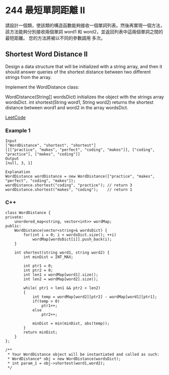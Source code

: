 # 244 最短單詞距離 II

請設計一個類，使該類的構造函數能夠接收一個單詞列表。然後再實現一個方法，該方法能夠分別接收兩個單詞 word1 和 word2，並返回列表中這兩個單詞之間的最短距離。
您的方法將被以不同的參數調用 多次。

## Shortest Word Distance II

Design a data structure that will be initialized with a string array, and then it should answer queries of the shortest distance between two different strings from the array.

Implement the WordDistance class:

WordDistance(String[] wordsDict) initializes the object with the strings array wordsDict.
int shortest(String word1, String word2) returns the shortest distance between word1 and word2 in the array wordsDict.

[LeetCode](https://leetcode-cn.com/shortest-word-distance-ii/)

### Example 1
```
Input
["WordDistance", "shortest", "shortest"]
[[["practice", "makes", "perfect", "coding", "makes"]], ["coding", "practice"], ["makes", "coding"]]
Output
[null, 3, 1]

Explanation
WordDistance wordDistance = new WordDistance(["practice", "makes", "perfect", "coding", "makes"]);
wordDistance.shortest("coding", "practice"); // return 3
wordDistance.shortest("makes", "coding");    // return 1
```

### C++ 

```
class WordDistance {
private:
    unordered_map<string, vector<int>> wordMap;
public:
    WordDistance(vector<string>& wordsDict) {
        for(int i = 0; i < wordsDict.size(); ++i)
            wordMap[wordsDict[i]].push_back(i);        
    }
    
    int shortest(string word1, string word2) {
        int minDist = INT_MAX;

        int ptr1 = 0;
        int ptr2 = 0;
        int len1 = wordMap[word1].size(); 
        int len2 = wordMap[word2].size(); 

        while( ptr1 < len1 && ptr2 < len2)
        {
            int temp = wordMap[word2][ptr2] - wordMap[word1][ptr1];
            if(temp > 0)
                ptr1++;
            else
                ptr2++;
            
            minDist = min(minDist, abs(temp));
        }
        return minDist;
    }
};

/**
 * Your WordDistance object will be instantiated and called as such:
 * WordDistance* obj = new WordDistance(wordsDict);
 * int param_1 = obj->shortest(word1,word2);
 */
```
